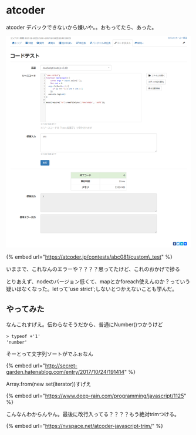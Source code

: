 # atcoder

 atcoder デバックできないから嫌いや。。おもってたら、あった。

![](.gitbook/assets/image%20%281%29.png)

{% embed url="https://atcoder.jp/contests/abc081/custom\_test" %}

 いままで、これなんのエラーや？？？？思ってたけど、これのおかげで捗る

 とりあえず、nodeのバージョン低くて、mapとかforeach使えんのか？っていう疑いはなくなった。letって'use strict';しないとつかえないことも学んだ。

##  やってみた

 なんこれすげえ。伝わらなそうだから、普通にNumber\(\)つかうけど

```text
> typeof +'1'
'number'
```

 そーとって文字列ソートがでふぉなん

{% embed url="http://secret-garden.hatenablog.com/entry/2017/10/24/191414" %}

Array.from\(new set\(iterator\)\)すげえ

{% embed url="https://www.deep-rain.com/programming/javascript/1125" %}

 こんなんわからんやん。最後に改行入ってる？？？？もう絶対trimつける。

{% embed url="https://nvspace.net/atcoder-javascript-trim/" %}







